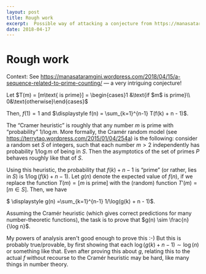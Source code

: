 ```yaml
---
layout: post
title: Rough work
excerpt:  Possible way of attacking a conjecture from https://manasataramgini.wordpress.com/2018/04/15
date: 2018-04-17
---
```


# Rough work

Context: See https://manasataramgini.wordpress.com/2018/04/15/a-sequence-related-to-prime-counting/ — a very intriguing conjecture!

Let $T(m) = [m\text{ is prime}] = \begin{cases}1 &\text{if $m$ is prime}\\ 0&\text{otherwise}\end{cases}$

Then, $f(1) = 1$ and $\displaystyle f(n) = \sum_{k=1}^{n-1} T(f(k) + n - 1)$.

The “Cramer heuristic” is roughly that any number $m$ is prime with “probability” $1/{\log m}$. More formally, the Cramér random model (see https://terrytao.wordpress.com/2015/01/04/254a) is the following: consider a random set $S$ of integers, such that each number $m > 2$ independently has probability $1/\log m$ of being in $S$. Then the asymptotics of the set of primes $P$ behaves roughly like that of $S$.

Using this heuristic, the probability that $f(k) + n - 1$ is “prime” (or rather, lies in $S$) is $1/\log(f(k) + n - 1)$. Let $g(n)$ denote the expected value of $f(n)$, if we replace the function $T(m) = [m\text{ is prime}]$ with the (random) function $T'(m) = [m \in S]$. Then, we have

$ \displaystyle g(n) =\sum_{k=1}^{n-1} 1/\log(g(k) + n - 1)$.

Assuming the Cramér heuristic (which gives correct predictions for many number-theoretic functions), the task is to prove that $g(n) \sim \frac{n}{\log n}$.

My powers of analysis aren't good enough to prove this :-) But this is probably true/provable, by first showing that each $\log(g(k) + n - 1) \sim \log(n)$ or something like that. Even after proving this about $g$, relating this to the actual $f$ without recourse to the Cramér heuristic may be hard, like many things in number theory.
